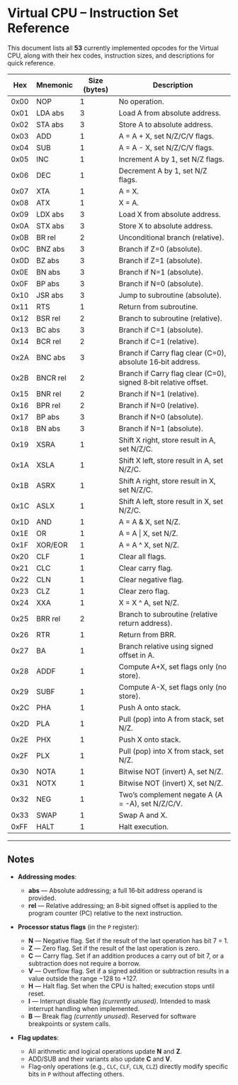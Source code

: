 # Virtual CPU – Instruction Set Reference

This document lists all **53** currently implemented opcodes for the Virtual CPU, along with their hex codes, instruction sizes, and descriptions for quick reference.

| Hex  | Mnemonic | Size (bytes) | Description |
|------|----------|--------------|-------------|
| 0x00 | NOP      | 1  | No operation. |
| 0x01 | LDA abs  | 3  | Load A from absolute address. |
| 0x02 | STA abs  | 3  | Store A to absolute address. |
| 0x03 | ADD      | 1  | A = A + X, set N/Z/C/V flags. |
| 0x04 | SUB      | 1  | A = A - X, set N/Z/C/V flags. |
| 0x05 | INC      | 1  | Increment A by 1, set N/Z flags. |
| 0x06 | DEC      | 1  | Decrement A by 1, set N/Z flags. |
| 0x07 | XTA      | 1  | A = X. |
| 0x08 | ATX      | 1  | X = A. |
| 0x09 | LDX abs  | 3  | Load X from absolute address. |
| 0x0A | STX abs  | 3  | Store X to absolute address. |
| 0x0B | BR rel   | 2  | Unconditional branch (relative). |
| 0x0C | BNZ abs  | 3  | Branch if Z=0 (absolute). |
| 0x0D | BZ abs   | 3  | Branch if Z=1 (absolute). |
| 0x0E | BN abs   | 3  | Branch if N=1 (absolute). |
| 0x0F | BP abs   | 3  | Branch if N=0 (absolute). |
| 0x10 | JSR abs  | 3  | Jump to subroutine (absolute). |
| 0x11 | RTS      | 1  | Return from subroutine. |
| 0x12 | BSR rel  | 2  | Branch to subroutine (relative). |
| 0x13 | BC abs   | 3  | Branch if C=1 (absolute). |
| 0x14 | BCR rel  | 2  | Branch if C=1 (relative). |
| 0x2A | BNC  abs  | 3 | Branch if Carry flag clear (C=0), absolute 16‑bit address. |
| 0x2B | BNCR rel  | 2 | Branch if Carry flag clear (C=0), signed 8‑bit relative offset. |
| 0x15 | BNR rel  | 2  | Branch if N=1 (relative). |
| 0x16 | BPR rel  | 2  | Branch if N=0 (relative). |
| 0x17 | BP abs   | 3  | Branch if N=0 (absolute). |
| 0x18 | BN abs   | 3  | Branch if N=1 (absolute). |
| 0x19 | XSRA     | 1  | Shift X right, store result in A, set N/Z/C. |
| 0x1A | XSLA     | 1  | Shift X left, store result in A, set N/Z/C. |
| 0x1B | ASRX     | 1  | Shift A right, store result in X, set N/Z/C. |
| 0x1C | ASLX     | 1  | Shift A left, store result in X, set N/Z/C. |
| 0x1D | AND      | 1  | A = A & X, set N/Z. |
| 0x1E | OR       | 1  | A = A \| X, set N/Z. |
| 0x1F | XOR/EOR  | 1  | A = A ^ X, set N/Z. |
| 0x20 | CLF      | 1  | Clear all flags. |
| 0x21 | CLC      | 1  | Clear carry flag. |
| 0x22 | CLN      | 1  | Clear negative flag. |
| 0x23 | CLZ      | 1  | Clear zero flag. |
| 0x24 | XXA      | 1  | X = X ^ A, set N/Z. |
| 0x25 | BRR rel  | 2  | Branch to subroutine (relative return address). |
| 0x26 | RTR      | 1  | Return from BRR. |
| 0x27 | BA       | 1  | Branch relative using signed offset in A. |
| 0x28 | ADDF     | 1  | Compute A+X, set flags only (no store). |
| 0x29 | SUBF     | 1  | Compute A-X, set flags only (no store). |
| 0x2C | PHA       | 1 | Push A onto stack. |
| 0x2D | PLA       | 1 | Pull (pop) into A from stack, set N/Z. |
| 0x2E | PHX       | 1 | Push X onto stack. |
| 0x2F | PLX       | 1 | Pull (pop) into X from stack, set N/Z. |
| 0x30 | NOTA      | 1 | Bitwise NOT (invert) A, set N/Z. |
| 0x31 | NOTX      | 1 | Bitwise NOT (invert) X, set N/Z. |
| 0x32 | NEG       | 1 | Two’s complement negate A (A = -A), set N/Z/C/V. |
| 0x33 | SWAP      | 1 | Swap A and X. |
| 0xFF | HALT     | 1  | Halt execution. |

---

## Notes

- **Addressing modes**:  
  - **abs** — Absolute addressing; a full 16‑bit address operand is provided.  
  - **rel** — Relative addressing; an 8‑bit signed offset is applied to the program counter (PC) relative to the next instruction.

- **Processor status flags** (in the `P` register):  
  - **N** — Negative flag. Set if the result of the last operation has bit 7 = 1.  
  - **Z** — Zero flag. Set if the result of the last operation is zero.  
  - **C** — Carry flag. Set if an addition produces a carry out of bit 7, or a subtraction does not require a borrow.  
  - **V** — Overflow flag. Set if a signed addition or subtraction results in a value outside the range −128 to +127.  
  - **H** — Halt flag. Set when the CPU is halted; execution stops until reset.  
  - **I** — Interrupt disable flag *(currently unused)*. Intended to mask interrupt handling when implemented.  
  - **B** — Break flag *(currently unused)*. Reserved for software breakpoints or system calls.

- **Flag updates**:  
  - All arithmetic and logical operations update **N** and **Z**.  
  - ADD/SUB and their variants also update **C** and **V**.  
  - Flag‑only operations (e.g., `CLC`, `CLF`, `CLN`, `CLZ`) directly modify specific bits in `P` without affecting others.